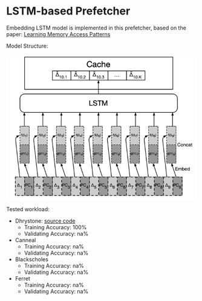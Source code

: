 # LSTM-based Prefetcher

Embedding LSTM model is implemented in this prefetcher, based on the paper: [Learning Memory Access Patterns](https://arxiv.org/pdf/1803.02329.pdf)

Model Structure: 

![model](misc/model.png)

Tested workload: 

- Dhrystone: [source code](https://www.netlib.org/benchmark/dhry-c)
  - Training Accuracy: 100%
  - Validating Accuracy: na%
- Canneal
  - Training Accuracy: na%
  - Validating Accuracy: na%
- Blackscholes
  - Training Accuracy: na%
  - Validating Accuracy: na%
- Ferret
  - Training Accuracy: na%
  - Validating Accuracy: na%
